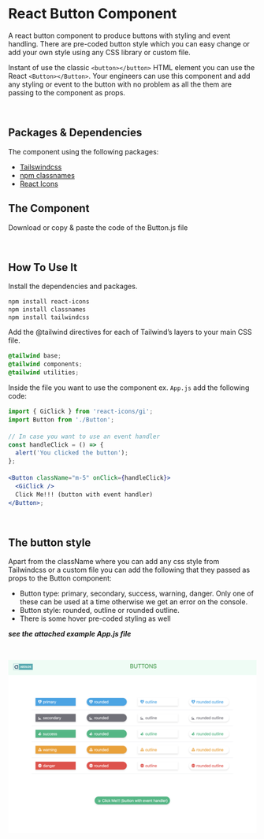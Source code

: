 # React Button Component

A react button component to produce buttons with styling and event handling. There are pre-coded button style which you can easy change or add your own style using any CSS library or custom file.

Instant of use the classic `<button></button>` HTML element you can use the React `<Button></Button>`. Your engineers can use this component and add any styling or event to the button with no problem as all the them are passing to the component as props.

<br>

## Packages & Dependencies

The component using the following packages:

- [Tailswindcss](https://tailwindcss.com/docs/installation)
- [npm classnames](https://www.npmjs.com/package/classnames)
- [React Icons](https://react-icons.github.io/react-icons/)

## The Component

Download or copy & paste the code of the Button.js file

<br>

## How To Use It

Install the dependencies and packages.

```console
npm install react-icons
npm install classnames
npm install tailwindcss
```

Add the @tailwind directives for each of Tailwind’s layers to your main CSS file.

```css
@tailwind base;
@tailwind components;
@tailwind utilities;
```

Inside the file you want to use the component ex. `App.js` add the following code:

```jsx
import { GiClick } from 'react-icons/gi';
import Button from './Button';

// In case you want to use an event handler
const handleClick = () => {
  alert('You clicked the button');
};

<Button className="m-5" onClick={handleClick}>
  <GiClick />
  Click Me!!! (button with event handler)
</Button>;
```

<br>

## The button style

Apart from the className where you can add any css style from Tailwindcss or a custom file you can add the following that they passed as props to the Button component:

- Button type: primary, secondary, success, warning, danger. Only one of these can be used at a time otherwise we get an error on the console.
- Button style: rounded, outline or rounded outline.
- There is some hover pre-coded styling as well

**_see the attached example App.js file_**

<br>

![image](buttons.png)
